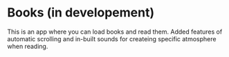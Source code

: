 # Books (in developement)
This is an app where you can load books and read them.
Added features of automatic scrolling and in-built sounds for createing specific atmosphere when reading.
